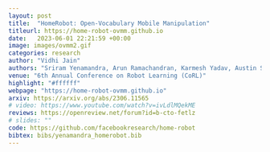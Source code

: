 ```yaml
---
layout: post
title:  "HomeRobot: Open-Vocabulary Mobile Manipulation"
titleurl: https://home-robot-ovmm.github.io
date:   2023-06-01 22:21:59 +00:00
image: images/ovmm2.gif
categories: research
author: "Vidhi Jain"
authors: "Sriram Yenamandra, Arun Ramachandran, Karmesh Yadav, Austin S Wang, Mukul Khanna, Theophile Gervet, Tsung-Yen Yang, <strong>Vidhi Jain</strong>, Alexander Clegg, John M Turner, Zsolt Kira, Manolis Savva, Angel X Chang, Devendra Singh Chaplot, Dhruv Batra, Roozbeh Mottaghi, Yonatan Bisk, Chris Paxton."
venue: "6th Annual Conference on Robot Learning (CoRL)"
highlight: "#ffffff"
webpage: "https://home-robot-ovmm.github.io"
arxiv: https://arxiv.org/abs/2306.11565
# video: https://www.youtube.com/watch?v=ivLdlMQekME
reviews: https://openreview.net/forum?id=b-cto-fetlz
# slides: ""
code: https://github.com/facebookresearch/home-robot
bibtex: bibs/yenamandra_homerobot.bib
---
```

